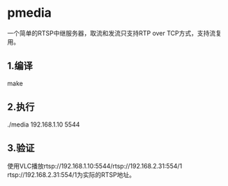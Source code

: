 # pmedia
一个简单的RTSP中继服务器，取流和发流只支持RTP over TCP方式，支持流复用。

## 1.编译
make

## 2.执行
./media 192.168.1.10 5544

## 3.验证
使用VLC播放rtsp://192.168.1.10:5544/rtsp://192.168.2.31:554/1
rtsp://192.168.2.31:554/1为实际的RTSP地址。
